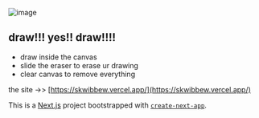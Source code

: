 ![image](https://github.com/user-attachments/assets/908b23ff-447d-4e30-aa97-3c94966c5b5b)


## draw!!! yes!! draw!!!!

- draw inside the canvas
- slide the eraser to erase ur drawing
- clear canvas to remove everything

the site ->> [https://skwibbew.vercel.app/](https://skwibbew.vercel.app/) 

This is a [Next.js](https://nextjs.org) project bootstrapped with [`create-next-app`](https://nextjs.org/docs/app/api-reference/cli/create-next-app).
